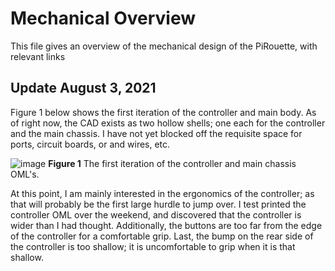 # Mechanical Overview
This file gives an overview of the mechanical design of the PiRouette, with relevant links

## Update August 3, 2021
Figure 1 below shows the first iteration of the controller and main body. As of right now, the CAD exists as two hollow shells; one each for the controller and the main chassis. I have not yet blocked off the requisite space for ports, circuit boards, or and wires, etc.

![image](images/CADFig1.jpg)
**Figure 1** The first iteration of the controller and main chassis OML's. 

At this point, I am mainly interested in the ergonomics of the controller; as that will probably be the first large hurdle to jump over. I test printed the controller OML over the weekend, and discovered that the controller is wider than I had thought. Additionally, the buttons are too far from the edge of the controller for a comfortable grip. Last, the bump on the rear side of the controller is too shallow; it is uncomfortable to grip when it is that shallow.
